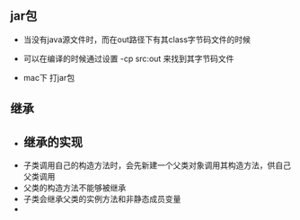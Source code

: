 ## jar包
- 当没有java源文件时，而在out路径下有其class字节码文件的时候
- 可以在编译的时候通过设置 -cp src:out 来找到其字节码文件

- mac下 打jar包
  
## 继承
- 继承的实现
  -  
- 子类调用自己的构造方法时，会先新建一个父类对象调用其构造方法，供自己父类调用
- 父类的构造方法不能够被继承
- 子类会继承父类的实例方法和非静态成员变量
- 